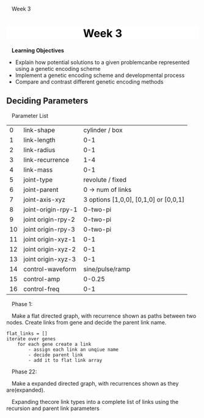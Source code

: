 Week 3

# <section-title>Week 3</section-title>
**Learning Objectives**
- Explain how potential solutions to a given problemcanbe represented using a genetic encoding scheme
- Implement a genetic encoding scheme and developmental process
- Compare and contrast different genetic encoding methods
    

## Deciding Parameters

Parameter List

|     |     |     |
| --- | --- | --- |
| 0   | link-shape | cylinder / box |
| 1   | link-length | 0-1 |
| 2   | link-radius | 0-1 |
| 3   | link-recurrence | 1-4 |
| 4   | link-mass | 0-1 |
| 5   | joint-type | revolute / fixed |
| 6   | joint-parent | 0 -> num of links |
| 7   | joint-axis-xyz | 3 options \[1,0,0\], \[0,1,0\] or \[0,0,1\] |
| 8   | joint-origin-rpy-1 | 0-two-pi |
| 9   | joint origin-rpy-2 | 0-two-pi |
| 10  | joint origin-rpy-3 | 0-two-pi |
| 11  | joint origin-xyz-1 | 0-1 |
| 12  | joint origin-xyz-2 | 0-1 |
| 13  | joint origin-xyz-3 | 0-1 |
| 14  | control-waveform | sine/pulse/ramp |
| 15  | control-amp | 0-0.25 |
| 16  | control-freq | 0-1 |

Phase 1:

Make a flat directed graph, with recurrence shown as paths between two nodes. Create links from gene and decide the parent link name.

```
flat_links = []
iterate over genes
    for each gene create a link
        - assign each link an unqiue name
        - decide parent link
        - add it to flat link array
```

Phase 22:

Make a expanded directed graph, with recurrences shown as they are(expanded).

Expanding thecore link types into a complete list of links using the recursion and parent link parameters

<style>
section-title{
    color:black;
	text-align:center;
	display: flex;
    justify-content: center;
	background:white;
}
section-content {
	display:flex;
    text-indent:1em;
}
p {
    text-indent:1em;
}
</style>